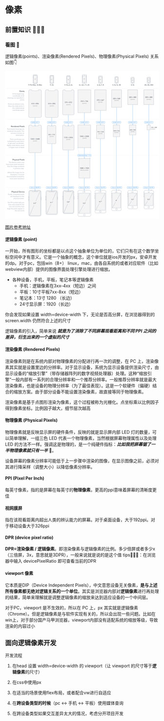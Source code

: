 # 像素 

## 	前置知识 👨🏻‍🎓

### 看图 👀

逻辑像素(points)、渲染像素(Rendered Pixels)、物理像素(Physical Pixels) 关系如图👇

<img src="https://raw.githubusercontent.com/NorthwesternDirector/myGitBook/master/%E5%85%B6%E4%BB%96/%E5%BC%95%E5%85%A5%E5%9B%BE%E7%89%87/www.paintcodeapp.com_news_ultimate-guide-to-iphone-resolutions%20(1).png"/>

[图片参考地址](https://www.paintcodeapp.com/news/ultimate-guide-to-iphone-resolutions)

#### 逻辑像素 (point)

一开始，所有图形的坐标都是以点这个抽象单位为单位的，它们只有在这个数学坐标空间中才有意义。它是一个抽象的概念，这个单位就是ios开发的px，安卓开发的dp。对于pc，包括win（8+） linux，mac，由各自系统的或者对应软件（比如webview内部）提供的图像界面处理引擎处理进行缩放。

* 各种设备，手机，平板，笔记本等逻辑像素
  * 手机：逻辑像素在3xx-4xx（短边）之间
  * 平板：10寸平板7xx-8xx（短边）
  * 笔记本：13寸 1280 （长边）
  * 24寸显示屏：1920（长边）

你会发现如果设置 width=device-width 下，无论是否高分屏，在浏览器得到的 screen.width 仍然符合上述的尺寸

逻辑像素的引入，简单来说 ***就是为了消除了不同屏幕观看距离和不同 PPI 之间的差异，衍生出来的一个虚拟的尺寸***

#### 渲染像素 (Rendered Pixels)

渲染像素则是在系统内部对物理像素的分配进行再一次的调整，在 PC 上，渲染像素其实就是设置里边的分辨率。对于显示设备，系统为显示设备提供渲染尺寸，由显示设备的“缩放引擎”（带存储器阵列的数字视频处理器）处理。这种“缩放引擎”一般内部有一系列的合理分辨率和一个推荐分辨率。一般推荐分辨率就是最大渲染像素，也是设备的物理分辨率（为了最佳表现）。这是一个软硬件（偏硬）结合的缩放方案。由于部分设备不能设置渲染像素，故直接等同于物理像素。

渲染像素是基于点图形渲染为像素，这个过程被称为光栅化。点坐标乘以比例因子得到像素坐标。比例因子越大，细节层次越高

#### 物理像素 (Physical Pixels)

物理像素就是反映显示屏的硬件条件，反映的就是显示屏内部 LED 灯的数量，可以简单理解，一组三色 LED 代表一个物理像素，当然根据屏幕物理属性以及处理 LED 的方法不一样。强调这是物理的，是一个纯硬件指标：***比如我把屏幕锯了一半物理像素就只有一半*** 🌝。

设备屏幕的像素分辨率可能低于上一步骤中渲染的图像，在显示图像之前，必须对其进行降采样（调整大小）以降低像素分辨率。

#### PPI (Pixel Per Inch)

每英寸像素，指的是屏幕在每英寸的**物理像素**，更高的ppi意味着屏幕的清晰度更佳

#### 视网膜屏

指在该观看距离内超出人类的辨认能力的屏幕。对于桌面设备，大于192ppi。对于移动设备大于326ppi

#### DPR (device pixel ratio)

**DPR=渲染像素 / 逻辑像素**。即渲染像素与逻辑像素的比例。多少倍屏或者多少x（三倍屏，3x，意思就是3DPR），一般来说就是说的是这个值
tips🙋🏻‍♂️：在浏览器中输入 devicePixelRatio 即可查看当前的DPR

#### viewport 像素

它本质是DIP（Device Independent Pixels），中文意思设备无关像素，**是与上述所有像素都无绝对逻辑关系的一个单位**。其实是浏览器内部对**逻辑像素**进行再处理的结果，简单来理解就是调整逻辑像素的缩放来达到适应设备的一个中间层。

对于PC，viewport 是不生效的，所以在 PC 上，px 其实就是逻辑像素（Chrome）。但是逻辑像素是与软件实现有关的，所以会出现一些问题。比如在win上，对于部分国产马甲浏览器，viewport内部没有适配系统的缩放等级，导致渲染的内容过小

## 面向逻辑像素开发

开发流程

1. 在head 设置 width=device-width 的 viewport（让 viewport 的尺寸等于**逻辑像素**的尺寸）

2. 在css中使用px

3. 在适当的场景使用flex布局，或者配合vw进行自适应

4. 在**跨设备类型的时候**（pc <-> 手机 <-> 平板）使用媒体查询

5. 在跨设备类型如果交互差异太大的情况，考虑分开项目开发





